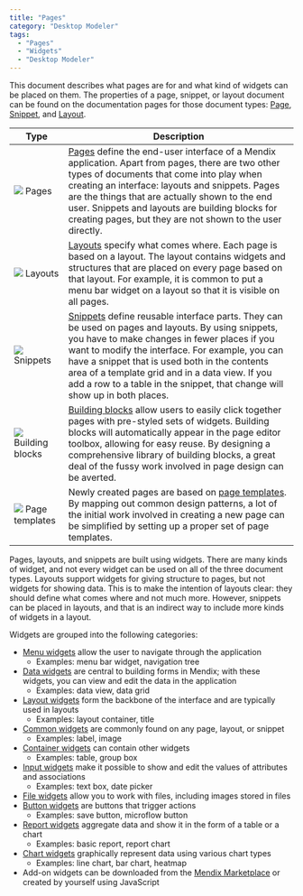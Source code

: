 ```yaml
---
title: "Pages"
category: "Desktop Modeler"
tags:
  - "Pages"
  - "Widgets"
  - "Desktop Modeler"
---
```


This document describes what pages are for and what kind of widgets can be placed on them. The properties of a page, snippet, or layout document can be found on the documentation pages for those document types: [Page](page), [Snippet](snippet), and [Layout](layout).

| Type                                                                             | Description                                                                                                                                                                                                                                                                                                                                                                                         |
| -------------------------------------------------------------------------------- | --------------------------------------------------------------------------------------------------------------------------------------------------------------------------------------------------------------------------------------------------------------------------------------------------------------------------------------------------------------------------------------------------- |
| [![](attachments/pages/page-icon.png)](pages) Pages                              | [Pages](page) define the end-user interface of a Mendix application. Apart from pages, there are two other types of documents that come into play when creating an interface: layouts and snippets. Pages are the things that are actually shown to the end user. Snippets and layouts are building blocks for creating pages, but they are not shown to the user directly.                         |
| [![](attachments/pages/layout-icon.png)](layout) Layouts                         | [Layouts](layout) specify what comes where. Each page is based on a layout. The layout contains widgets and structures that are placed on every page based on that layout. For example, it is common to put a menu bar widget on a layout so that it is visible on all pages.                                                                                                                       |
| [![](attachments/pages/snippet-icon.png)](snippet) Snippets                      | [Snippets](snippet) define reusable interface parts. They can be used on pages and layouts. By using snippets, you have to make changes in fewer places if you want to modify the interface. For example, you can have a snippet that is used both in the contents area of a template grid and in a data view. If you add a row to a table in the snippet, that change will show up in both places. |
| [![](attachments/pages/building-block-icon.png)](building-block) Building blocks | [Building blocks](building-block) allow users to easily click together pages with pre-styled sets of widgets. Building blocks will automatically appear in the page editor toolbox, allowing for easy reuse. By designing a comprehensive library of building blocks, a great deal of the fussy work involved in page design can be averted.                                                        |
| [![](attachments/pages/page-template-icon.png)](page-templates) Page templates   | Newly created pages are based on [page templates](page-templates). By mapping out common design patterns, a lot of the initial work involved in creating a new page can be simplified by setting up a proper set of page templates.                                                                                                                                                                 |

Pages, layouts, and snippets are built using widgets. There are many kinds of widget, and not every widget can be used on all of the three document types. Layouts support widgets for giving structure to pages, but not widgets for showing data. This is to make the intention of layouts clear: they should define what comes where and not much more. However, snippets can be placed in layouts, and that is an indirect way to include more kinds of widgets in a layout.

Widgets are grouped into the following categories:

* [Menu widgets](menu-widgets) allow the user to navigate through the application
    * Examples: menu bar widget, navigation tree
* [Data widgets](data-widgets) are central to building forms in Mendix; with these widgets, you can view and edit the data in the application
    * Examples: data view, data grid
* [Layout widgets](layout-widgets) form the backbone of the interface and are typically used in layouts
    * Examples: layout container, title
* [Common widgets](common-widgets) are commonly found on any page, layout, or snippet
    * Examples: label, image
* [Container widgets](container-widgets) can contain other widgets
    * Examples: table, group box
* [Input widgets](input-widgets) make it possible to show and edit the values of attributes and associations
    * Examples: text box, date picker
* [File widgets](file-widgets) allow you to work with files, including images stored in files
* [Button widgets](button-widgets) are buttons that trigger actions
    * Examples: save button, microflow button
* [Report widgets](report-widgets) aggregate data and show it in the form of a table or a chart
    * Examples: basic report, report chart
* [Chart widgets](chart-widgets) graphically represent data using various chart types
    * Examples: line chart, bar chart, heatmap
* Add-on widgets can be downloaded from the [Mendix Marketplace](https://marketplace.mendix.com/) or created by yourself using JavaScript
